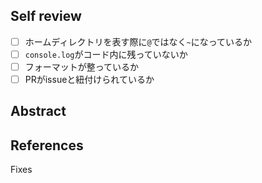## Self review
- [ ] ホームディレクトリを表す際に`@`ではなく`~`になっているか
- [ ] `console.log`がコード内に残っていないか
- [ ] フォーマットが整っているか
- [ ] PRがissueと紐付けられているか

## Abstract

## References
Fixes